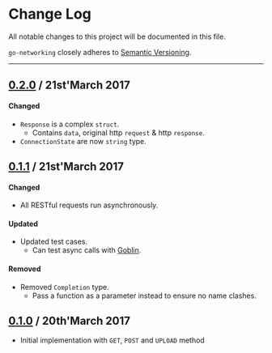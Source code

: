 # Change Log
All notable changes to this project will be documented in this file.

`go-networking` closely adheres to [Semantic Versioning](http://semver.org/).

--- 

## [0.2.0](https://github.com/RadicalApp/go-networking/releases/tag/0.2.0) / 21st'March 2017

#### Changed
* `Response` is a complex `struct`.
	* Contains `data`, original http `request` & http `response`.
* `ConnectionState` are now `string` type.


## [0.1.1](https://github.com/RadicalApp/go-networking/releases/tag/0.1.1) / 21st'March 2017

#### Changed
* All RESTful requests run asynchronously.

#### Updated
* Updated test cases.
	* Can test async calls with [Goblin](https://github.com/franela/goblin).

#### Removed
* Removed `Completion` type. 
	* Pass a function as a parameter instead to ensure no name clashes.


## [0.1.0](https://github.com/RadicalApp/go-networking/releases/tag/0.1.0) / 20th'March 2017

* Initial implementation with `GET`, `POST` and `UPLOAD` method


<!-- 
SAMPLE CHANGE LOG!
#### Added
* 
 * 


#### Updated
* 
 * 


#### Changed
* 
 * 


#### Fixed
* 
 * 


#### Removed
* 
 *  
-->